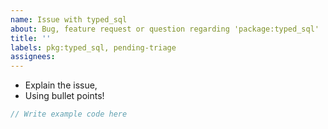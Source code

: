 ```yaml
---
name: Issue with typed_sql
about: Bug, feature request or question regarding 'package:typed_sql'
title: ''
labels: pkg:typed_sql, pending-triage
assignees:
---
```

 * Explain the issue,
 * Using bullet points!

```dart
// Write example code here
```
